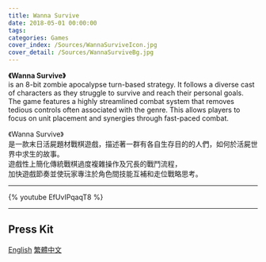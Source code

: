 ```yaml
---
title: Wanna Survive
date: 2018-05-01 00:00:00
tags: 
categories: Games
cover_index: /Sources/WannaSurviveIcon.jpg
cover_detail: /Sources/WannaSurviveBg.jpg
---
```

**《Wanna Survive》**  
is an 8-bit zombie apocalypse turn-based strategy. It follows a diverse cast of characters as they struggle to survive and reach their personal goals.
The game features a highly streamlined combat system that removes tedious controls often associated with the genre. This allows players to focus on unit placement and synergies through fast-paced combat.

《Wanna Survive》  
是一款末日活屍題材戰棋遊戲，描述著一群有各自生存目的的人們，如何於活屍世界中求生的故事。  
遊戲性上簡化傳統戰棋過度複雜操作及冗長的戰鬥流程，  
加快遊戲節奏並使玩家專注於角色間技能互補和走位戰略思考。

---
{% youtube EfUvIPqaqT8 %}

---
<!--遊戲PressKit連結-->
<h2>Press Kit</h2>
<div class=tags>
<a href="/PressKit-WS/en/" class="button small" target=_self>English</a> <a href="/PressKit-WS/zh-TW/" class="button small" target=_self>繁體中文
</a>
</div>


